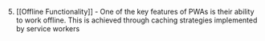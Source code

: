 5. [[Offline Functionality]] - One of the key features of PWAs is their ability to work offline. This is achieved through caching strategies implemented by service workers